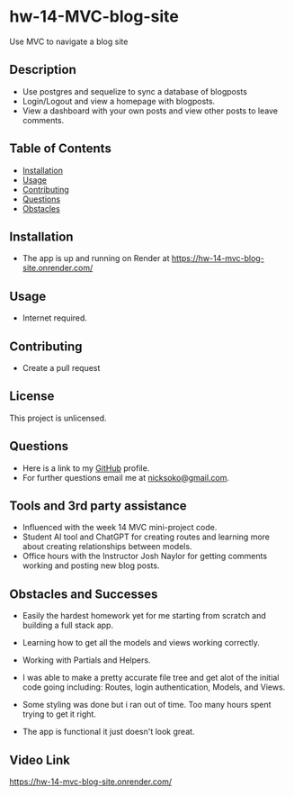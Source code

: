 # hw-14-MVC-blog-site
Use MVC to navigate a blog site

## Description
  *  Use postgres and sequelize to sync a database of blogposts
  *  Login/Logout and view a homepage with blogposts. 
  *  View a dashboard with your own posts and view other posts to leave comments.  
  
  ## Table of Contents
  * [Installation](#installation)
  * [Usage](#usage)
  * [Contributing](#contribution)
  * [Questions](#questions)
  * [Obstacles](#obstacles-and-successes)
  
  ## Installation


  * The app is up and running on Render at 
  https://hw-14-mvc-blog-site.onrender.com/
  
  ## Usage
  * Internet required. 

  ## Contributing
  * Create a pull request

  ## License
   

This project is unlicensed. 

  
  ## Questions
  * Here is a link to my [GitHub](https://github.com/soko77788) profile.
  * For further questions email me at nicksoko@gmail.com.

  ## Tools and 3rd party assistance
  * Influenced with the week 14 MVC mini-project code. 
  * Student AI tool and ChatGPT for creating routes and learning more about creating relationships between models. 
  * Office hours with the Instructor Josh Naylor for getting comments working and posting new blog posts. 

  ## Obstacles and Successes
  * Easily the hardest homework yet for me starting from scratch and building a full stack app. 
  * Learning how to get all the models and views working correctly.
  * Working with Partials and Helpers.

  * I was able to make a pretty accurate file tree and get alot of the initial code going including: Routes, login authentication, Models, and Views.
  * Some styling was done but i ran out of time. Too many hours spent trying to get it right. 
  * The app is functional it just doesn't look great. 

  ## Video Link 
  https://hw-14-mvc-blog-site.onrender.com/